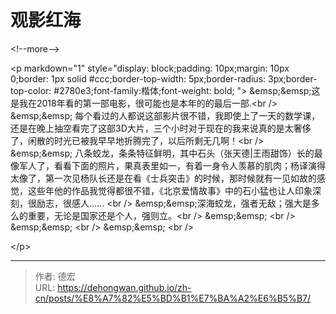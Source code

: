 # 观影红海

&lt;!--more--&gt;

&lt;p markdown=&#34;1&#34; style=&#34;display: block;padding: 10px;margin: 10px 0;border: 1px solid #ccc;border-top-width: 5px;border-radius: 3px;border-top-color: #2780e3;font-family:楷体;font-weight: bold;  &#34;&gt;
&amp;emsp;&amp;emsp;这是我在2018年看的第一部电影，很可能也是本年的的最后一部.&lt;br /&gt;
&amp;emsp;&amp;emsp; 每个看过的人都说这部影片很不错，我即使上了一天的数学课，还是在晚上抽空看完了这部3D大片，三个小时对于现在的我来说真的是太奢侈了，闲散的时光已被我早早地折腾完了，以后所剩无几啊！&lt;br /&gt;
&amp;emsp;&amp;emsp; 八条蛟龙，条条特征鲜明，其中石头（张天德|王雨甜饰）长的最像军人了，看看下面的照片，果真表里如一，有着一身令人羡慕的肌肉；杨译演得太像了，第一次见杨队长还是在看《士兵突击》的时候，那时候就有一见如故的感觉，这些年他的作品我觉得都很不错，《北京爱情故事》中的石小猛也让人印象深刻，很励志，很感人…… &lt;br /&gt;
&amp;emsp;&amp;emsp;深海蛟龙，强者无敌；强大是多么的重要，无论是国家还是个人，强则立。&lt;br /&gt;
&amp;emsp;&amp;emsp; &lt;br /&gt;
&amp;emsp;&amp;emsp; &lt;br /&gt;
&amp;emsp;&amp;emsp; &lt;br /&gt;

&lt;/p&gt;


---

> 作者: 德宏  
> URL: https://dehongwan.github.io/zh-cn/posts/%E8%A7%82%E5%BD%B1%E7%BA%A2%E6%B5%B7/  

